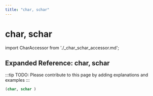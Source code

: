 ```yaml
---
title: "char, schar"
---
```


# char, schar

import CharAccessor from './_char_schar_accessor.md';

<CharAccessor />

## Expanded Reference: char, schar

:::tip
TODO: Please contribute to this page by adding explanations and examples
:::

```lisp
(char, schar )
```
